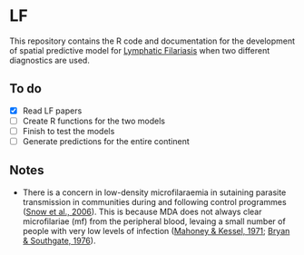 # LF
This repository contains the R code and documentation for the development of spatial predictive model for [Lymphatic Filariasis](http://www.who.int/lymphatic_filariasis/disease/en/) when two different diagnostics are used.

## To do
- [X] Read LF papers
- [ ] Create R functions for the two models
- [ ] Finish to test the models
- [ ] Generate predictions for the entire continent

## Notes
- There is a concern in low-density microfilaraemia in sutaining parasite transmission in communities during and following control programmes ([Snow et al., 2006](http://onlinelibrary.wiley.com/doi/10.1111/j.1365-2915.2006.00629.x/abstract)). This is because MDA does not always clear microfilariae (mf) from the peripheral blood, levaing a small number of people with very low levels of infection ([Mahoney & Kessel, 1971](https://www.ncbi.nlm.nih.gov/pmc/articles/PMC2427888/pdf/bullwho00194-0047.pdf); [Bryan & Southgate, 1976](http://www.aaojournal.org/article/0035-9203(76)90005-5/pdf)).